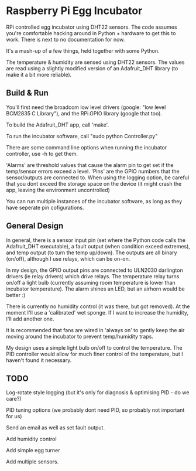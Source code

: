 Raspberry Pi Egg Incubator
=============

RPi controlled egg incubator using DHT22 sensors.  The code assumes you're comfortable hacking around in Python + hardware to get this to work.  There is next to no documentation for now.

It's a mash-up of a few things, held together with some Python.

The temperature & humidity are sensed using DHT22 sensors.  The values are read using a slightly modified version of an Adafruit_DHT library (to make it a bit more reliable).

Build & Run
-----------
You'll first need the broadcom low level drivers (google: "low level BCM2835 C Library"), and the RPi.GPIO library (google that too).


To build the Adafruit_DHT app, call 'make'.

To run the incubator software, call "sudo python Controller.py"


There are some command line options when running the incubator controller, use -h to get them.

'Alarms' are threshold values that cause the alarm pin to get set if the temp/sensor errors exceed a level.
'Pins' are the GPIO numbers that the sensor/outputs are connected to.
When using the logging option, be careful that you dont exceed the storage space on the device (it might crash the app, leaving the environment uncontrolled)

You can run multiple instances of the incubator software, as long as they have seperate pin cofigurations.

General Design
-------------
In general, there is a sensor input pin (set where the Python code calls the Adafruit_DHT executable), a fault output (when condition exceed extremes), and temp output (to turn the temp up/down).  The outputs are all binary (on/off), although I use relays, which can be on-on.

In my design, the GPIO output pins are connected to ULN2030 darlington drivers (ie relay drivers) which drive relays.  The temperature relay turns on/off a light bulb (currently assuming room temperature is lower than incubator temperature).  The alarm shines an LED, but an airhorn would be better :)

There is currently no humidity control (it was there, but got removed).  At the moment I'll use a 'calibrated' wet sponge.  If I want to increase the humidity, I'll add another one.

It is recommended that fans are wired in 'always on' to gently keep the air moving around the incubator to prevent temp/humidity traps.

My design uses a simple light bulb on/off to control the temperature.  The PID controller would allow for much finer control of the temperature, but I haven't found it necessary.


TODO
-------

Log-rotate style logging (but it's only for diagnosis & optimising PID - do we care?)

PID tuning options (we probably dont need PID, so probably not important for us)

Send an email as well as set fault output.

Add humidity control

Add simple egg turner

Add multiple sensors.
